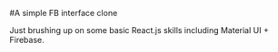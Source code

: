#A simple FB interface clone 

Just brushing up on some basic React.js skills including Material UI + Firebase.